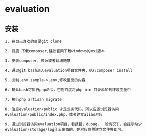 # evaluation

## 安装

    1. 在自己喜欢的目录git clone

    2. 百度 下载composer,建议官网下载windows的msi版本

    3. 安装composer，换源或者翻墙随意

    4. 通过git bash进入evaluation项目文件夹，执行composer install

    5. 复制.env.sample->.env,修改里面的内容

    6. 确认bash可执行php命令，否则百度将php bin 目录添加到环境变量中

    7. 执行php artisan migrate

    8. 注意evaluation/public 才是业务代码，所以应该浏览器访问evaluation/public/index.php，或者建立alias对应

    9. 通过浏览器访问evaluation项目，看报错，dubug，一般情况下，会提示缺少evaluation/storage/log什么东西的，在对应位置建立文件夹即可。